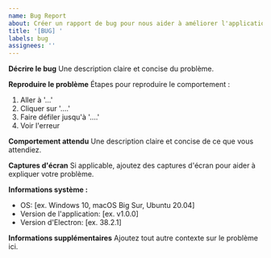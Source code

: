 ```yaml
---
name: Bug Report
about: Créer un rapport de bug pour nous aider à améliorer l'application
title: '[BUG] '
labels: bug
assignees: ''
---
```


**Décrire le bug**
Une description claire et concise du problème.

**Reproduire le problème**
Étapes pour reproduire le comportement :
1. Aller à '...'
2. Cliquer sur '....'
3. Faire défiler jusqu'à '....'
4. Voir l'erreur

**Comportement attendu**
Une description claire et concise de ce que vous attendiez.

**Captures d'écran**
Si applicable, ajoutez des captures d'écran pour aider à expliquer votre problème.

**Informations système :**
 - OS: [ex. Windows 10, macOS Big Sur, Ubuntu 20.04]
 - Version de l'application: [ex. v1.0.0]
 - Version d'Electron: [ex. 38.2.1]

**Informations supplémentaires**
Ajoutez tout autre contexte sur le problème ici.
